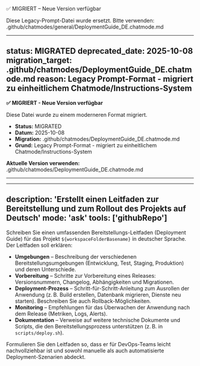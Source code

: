 ✅ MIGRIERT – Neue Version verfügbar

Diese Legacy-Prompt-Datei wurde ersetzt.
Bitte verwenden: .github/chatmodes/general/DeploymentGuide_DE.chatmode.md

---
status: MIGRATED
deprecated_date: 2025-10-08
migration_target: .github/chatmodes/DeploymentGuide_DE.chatmode.md
reason: Legacy Prompt-Format - migriert zu einheitlichem Chatmode/Instructions-System
---

**✅ MIGRIERT - Neue Version verfügbar**

Diese Datei wurde zu einem moderneren Format migriert.

- **Status:** MIGRATED
- **Datum:** 2025-10-08
- **Migration:** .github/chatmodes/DeploymentGuide_DE.chatmode.md
- **Grund:** Legacy Prompt-Format - migriert zu einheitlichem Chatmode/Instructions-System

**Aktuelle Version verwenden:** .github/chatmodes/DeploymentGuide_DE.chatmode.md

---

---
description: 'Erstellt einen Leitfaden zur Bereitstellung und zum Rollout des Projekts auf Deutsch'
mode: 'ask'
tools: ['githubRepo']
---

Schreiben Sie einen umfassenden Bereitstellungs-Leitfaden (Deployment Guide) für das Projekt `${workspaceFolderBasename}` in deutscher Sprache. Der Leitfaden soll erklären:

* **Umgebungen** – Beschreibung der verschiedenen Bereitstellungsumgebungen (Entwicklung, Test, Staging, Produktion) und deren Unterschiede.
* **Vorbereitung** – Schritte zur Vorbereitung eines Releases: Versionsnummern, Changelog, Abhängigkeiten und Migrationen.
* **Deployment-Prozess** – Schritt-für-Schritt-Anleitung zum Ausrollen der Anwendung (z. B. Build erstellen, Datenbank migrieren, Dienste neu starten). Beschreiben Sie auch Rollback-Möglichkeiten.
* **Monitoring** – Empfehlungen für das Überwachen der Anwendung nach dem Release (Metriken, Logs, Alerts).
* **Dokumentation** – Verweise auf weitere technische Dokumente und Scripts, die den Bereitstellungsprozess unterstützen (z. B. in `scripts/deploy.sh`).

Formulieren Sie den Leitfaden so, dass er für DevOps-Teams leicht nachvollziehbar ist und sowohl manuelle als auch automatisierte Deployment-Szenarien abdeckt.